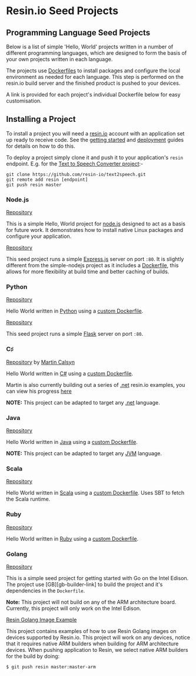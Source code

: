 # Resin.io Seed Projects

## Programming Language Seed Projects

Below is a list of simple 'Hello, World' projects written in a number of
different programming languages, which are designed to form the basis of your
own projects written in each language.

The projects use [Dockerfiles][dockerfile] to install packages and configure the
local environment as needed for each language. This step is performed on the
resin.io build server and the finished product is pushed to your devices.

A link is provided for each project's individual Dockerfile below for easy
customisation.

## Installing a Project

To install a project you will need a [resin.io][resin] account with an
application set up ready to receive code. See the
[getting started][getting-started] and [deployment][deploy] guides for details
on how to do this.

To deploy a project simply clone it and push it to your application's `resin`
endpoint. E.g. for the [Text to Speech Converter project][text2speech]:-

```
git clone https://github.com/resin-io/text2speech.git
git remote add resin [endpoint]
git push resin master
```

### Node.js

[Repository][simple-nodejs]

This is a simple Hello, World project for [node.js][node] designed to act as a
basis for future work. It demonstrates how to install native Linux packages and
configure your application.

[Repository][simple-nodejs-server-link]

This seed project runs a simple [Express.js][expressjs-link] server on port `:80`.
It is slightly different from the simple-nodejs project as it includes a [Dockerfile][resin-dockerfile-guide], this allows for more flexibility at build time and better caching of builds.

### Python

[Repository][hello-python]

Hello World written in [Python][python] using a [custom Dockerfile][python-dockerfile].

[Repository][simple-python-server-link]

This seed project runs a simple [Flask][flask-python-link] server on port `:80`.

### C♯

[Repository][hello-dotnet] by [Martin Calsyn][martincalsyn]

Hello World written in [C#][csharp] using a
[custom Dockerfile][csharp-dockerfile].

Martin is also currently building out a series of [.net][dotnet] resin.io examples, you can view his progress [here][dotnet-lib]

__NOTE:__ This project can be adapted to target any [.net][dotnet] language.

### Java

[Repository][hello-java]

Hello World written in [Java][java] using a
[custom Dockerfile][java-dockerfile].

__NOTE:__ This project can be adapted to target any [JVM][jvm] language.

### Scala

[Repository][hello-scala]

Hello World written in [Scala][scala] using a
[custom Dockerfile][scala-dockerfile]. Uses SBT to fetch the Scala runtime.

### Ruby

[Repository][hello-ruby]

Hello World written in [Ruby][ruby] using a [custom Dockerfile][ruby-dockerfile].

[dockerfile]:/pages/deployment/dockerfile.md
[text2speech]:https://github.com/resin-io/text2speech

### Golang

[Repository][golang-seed-link]

This is a simple seed project for getting started with Go on the Intel Edison.
The project use [GB][gb-builder-link] to build the project and it's dependencies
in the `Dockerfile`.

__Note:__ This project will not build on any of the ARM architecture board. Currently,
this project will only work on the Intel Edison.

[Resin Golang Image Example][golang-image-link]

This project contains examples of how to use Resin Golang images on devices supported by Resin.io.
This project will work on any devices, notice that it requires native ARM builders when building for ARM architecture devices.
When pushing application to Resin, we select native ARM builders for the build by doing:
```
$ git push resin master:master-arm
```

<!-- ###Language Demo Projects Links  -->

[csharp]:http://msdn.microsoft.com/en-gb/vstudio/hh341490.aspx
[dotnet]:http://www.microsoft.com/net
[jvm]:http://en.wikipedia.org/wiki/Java_virtual_machine
[java]:https://www.java.com/en/
[scala]:http://scala-lang.org/
[python]:https://www.python.org/
[ruby]:https://www.ruby-lang.org/en/
[dotnet-lib]:https://github.com/ResinIoDotNetExamples
[node]:https://nodejs.org/
[expressjs-link]:http://expressjs.com/
[flask-python-link]:http://flask.pocoo.org/

[simple-nodejs]:https://github.com/resin-io/basic-resin-node-project
[simple-nodejs-server-link]:https://github.com/resin-io-projects/simple-server-node.git
[hello-dotnet]:https://github.com/ResinIoDotNetExamples/Example-01-HelloWorld
[hello-java]:https://github.com/nghiant2710/Hello-Java
[hello-scala]:https://github.com/elecnix/Hello-Scala
[hello-python]:https://github.com/alexandrosm/hello-python
[simple-python-server-link]:https://github.com/resin-io-projects/simple-server-python.git
[hello-ruby]:https://github.com/nghiant2710/Hello-Ruby
[golang-seed-link]:https://github.com/shaunmulligan/resin-golang-seed.git
[golang-image-link]:https://github.com/nghiant2710/resin-golang-example.git

[csharp-dockerfile]:https://github.com/ResinIoDotNetExamples/Example-01-HelloWorld/blob/master/Dockerfile
[java-dockerfile]:https://github.com/resin-io/Hello-Java/blob/master/Dockerfile
[scala-dockerfile]:https://github.com/elecnix/Hello-Scala/blob/master/Dockerfile
[python-dockerfile]:https://github.com/alexandrosm/hello-python/blob/master/Dockerfile
[ruby-dockerfile]:https://github.com/resin-io/Hello-Ruby/blob/master/Dockerfile

[martincalsyn]: https://github.com/martincalsyn

<!-- ###general -->
[deploy]:/pages/deployment/deployment.md
[getting-started]:/pages/installing/gettingStarted.md
[resin]:https://resin.io
[resin-dockerfile-guide]:http://docs.resin.io/#/pages/deployment/dockerfile.md
